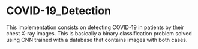 # COVID-19_Detection
This implementation consists on detecting COVID-19 in patients by their chest X-ray images. This is basically a binary classification problem solved using CNN trained with a database that contains images with both cases.
